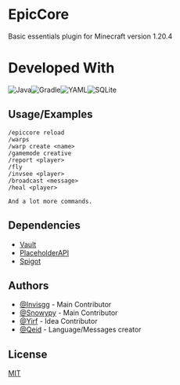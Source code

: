 
# EpicCore 

Basic essentials plugin for Minecraft version 1.20.4

# Developed With
![Java](https://img.shields.io/badge/java-%23ED8B00.svg?style=for-the-badge&logo=openjdk&logoColor=white)![Gradle](https://img.shields.io/badge/Gradle-02303A.svg?style=for-the-badge&logo=Gradle&logoColor=white)![YAML](https://img.shields.io/badge/yaml-%23ffffff.svg?style=for-the-badge&logo=yaml&logoColor=151515)![SQLite](https://img.shields.io/badge/sqlite-%2307405e.svg?style=for-the-badge&logo=sqlite&logoColor=white)


## Usage/Examples

```
/epiccore reload
/warps
/warp create <name>
/gamemode creative
/report <player>
/fly 
/invsee <player>
/broadcast <message>
/heal <player>

And a lot more commands.
```


## Dependencies

 - [Vault](https://www.spigotmc.org/resources/vault.34315/)
 - [PlaceholderAPI](https://www.spigotmc.org/resources/placeholderapi.6245/)
 - [Spigot](https://getbukkit.org/get/272245e4f948b0a66b0b4c34dfa27c49)

## Authors

- [@Invisgg](https://github.com/invisgg) - Main Contributor
- [@Snowypy](https://github.com/snowypy) - Main Contributor
- [@Yirf](https://github.com/yirf) - Idea Contributor
- [@Qeid](https://github.com/qeid) - Language/Messages creator


## License

[MIT](https://choosealicense.com/licenses/mit/)

